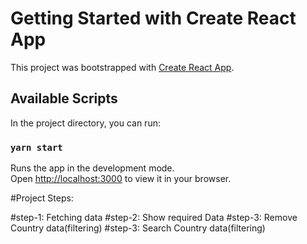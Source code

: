 # Getting Started with Create React App

This project was bootstrapped with [Create React App](https://github.com/facebook/create-react-app).

## Available Scripts

In the project directory, you can run:

### `yarn start`

Runs the app in the development mode.\
Open [http://localhost:3000](http://localhost:3000) to view it in your browser.

#Project Steps:

#step-1: Fetching data
#step-2: Show required Data
#step-3: Remove Country data(filtering)
#step-3: Search Country data(filtering)
